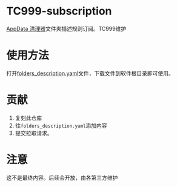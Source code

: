 # TC999-subscription
[AppData 清理器](https://github.com/TC999/AppDataCleaner)文件夹描述规则订阅。TC999维护

# 使用方法
打开[folders_description.yaml](folders_description.yaml)文件，下载文件到软件根目录即可使用。

# 贡献
1. 复刻此仓库
2. 往`folders_description.yaml`添加内容
3. 提交拉取请求。

# 注意
这不是最终内容。后续会开放，由各第三方维护
